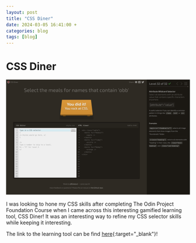 ```yaml
---
layout: post
title: "CSS Diner"
date: 2024-03-05 16:41:00 +
categories: blog
tags: [blog]
---
```


# CSS Diner

![Screenshot of the completion of CSS Diner](/assets/images/css-diner.png)

I was looking to hone my CSS skills after completing The Odin Project Foundation Course when I came across this interesting gamified learning tool, CSS Diner! It was an interesting way to refine my CSS selector skills while keeping it interesting.

The link to the learning tool can be find [here](https://flukeout.github.io/){:target="\_blank"}!
